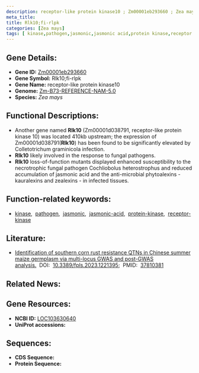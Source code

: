 ```yaml
---
description: receptor-like protein kinase10 ; Zm00001eb293660 ; Zea mays
meta_title:
title: Rlk10;fi-rlpk
categories: [Zea mays]
tags: [ kinase,pathogen,jasmonic,jasmonic acid,protein kinase,receptor kinase ]
---
```


## Gene Details:
- **Gene ID:**	[Zm00001eb293660](https://www.maizegdb.org/gene_center/gene/Zm00001eb293660)
- **Gene Symbol:** Rlk10;fi-rlpk
- **Gene Name:** receptor-like protein kinase10
- **Genome:** [Zm-B73-REFERENCE-NAM-5.0](https://www.maizegdb.org/genome/assembly/Zm-B73-REFERENCE-NAM-5.0)
- **Species:** *Zea mays*

## Functional Descriptions:
   - Another gene named **Rlk10** (Zm00001d038791, receptor-like protein kinase 10) was located 410kb upstream; the expression of Zm00001d038791(**Rlk10**) has been found to be significantly elevated by Colletotrichum graminicola infection.
   - **Rlk10** likely involved in the response to fungal pathogens.
   - **Rlk10** loss-of-function mutants displayed enhanced susceptibility to the necrotrophic fungal pathogen Cochliobolus heterostrophus and reduced accumulation of jasmonic acid and the anti-microbial phytoalexins -kauralexins and zealexins - in infected tissues.

## Function-related keywords:
- [kinase](/tags/kinase/),&nbsp;&nbsp;[pathogen](/tags/pathogen/),&nbsp;&nbsp;[jasmonic](/tags/jasmonic/),&nbsp;&nbsp;[jasmonic-acid](/tags/jasmonic-acid/),&nbsp;&nbsp;[protein-kinase](/tags/protein-kinase/),&nbsp;&nbsp;[receptor-kinase](/tags/receptor-kinase/)

## Literature:
   - [Identification of southern corn rust resistance QTNs in Chinese summer maize germplasm via multi-locus GWAS and post-GWAS analysis.]( https://www.ncbi.nlm.nih.gov/pmc/articles/PMC10552154/)&nbsp;&nbsp;DOI:&nbsp;&nbsp;[10.3389/fpls.2023.1221395](https://www.ncbi.nlm.nih.gov/pmc/articles/PMC10552154/);&nbsp;&nbsp;PMID:&nbsp;&nbsp;[37810381](https://pubmed.ncbi.nlm.nih.gov/37810381/)

## Related News:

## Gene Resources:
- **NCBI ID:**  [LOC103630640](https://www.ncbi.nlm.nih.gov/gene/?term=LOC103630640)
- **UniProt accessions:** [](https://www.uniprot.org/uniprotkb//entry)



## Sequences:
- **CDS Sequence:**
- **Protein Sequence:**
